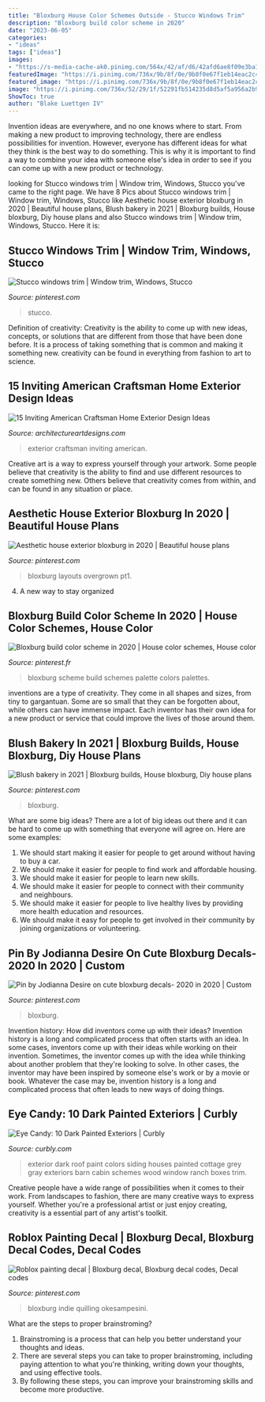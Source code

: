 ```yaml
---
title: "Bloxburg House Color Schemes Outside - Stucco Windows Trim"
description: "Bloxburg build color scheme in 2020"
date: "2023-06-05"
categories:
- "ideas"
tags: ["ideas"]
images:
- "https://s-media-cache-ak0.pinimg.com/564x/42/af/d6/42afd6ae8f09e3ba11209e3ceb099ab0.jpg"
featuredImage: "https://i.pinimg.com/736x/9b/8f/0e/9b8f0e67f1eb14eac2c40cb0b4efc923.jpg"
featured_image: "https://i.pinimg.com/736x/9b/8f/0e/9b8f0e67f1eb14eac2c40cb0b4efc923.jpg"
image: "https://i.pinimg.com/736x/52/29/1f/52291fb514235d8d5af5a956a2b91d93.jpg"
ShowToc: true
author: "Blake Luettgen IV"
---
```



Invention ideas are everywhere, and no one knows where to start. From making a new product to improving technology, there are endless possibilities for invention. However, everyone has different ideas for what they think is the best way to do something. This is why it is important to find a way to combine your idea with someone else's idea in order to see if you can come up with a new product or technology.

	

		
looking for Stucco windows trim | Window trim, Windows, Stucco you've came to the right page. We have 8 Pics about Stucco windows trim | Window trim, Windows, Stucco like Aesthetic house exterior bloxburg in 2020 | Beautiful house plans, Blush bakery in 2021 | Bloxburg builds, House bloxburg, Diy house plans and also Stucco windows trim | Window trim, Windows, Stucco. Here it is:
		
    
## Stucco Windows Trim | Window Trim, Windows, Stucco

<img loading=lazy src="https://i.pinimg.com/736x/9b/8f/0e/9b8f0e67f1eb14eac2c40cb0b4efc923.jpg" onerror="this.onerror=null;this.src='https://tse4.mm.bing.net/th?id=OIP.amLyezEO9ZV5B4IGB3kmzQHaFj&amp;pid=15.1';" alt="Stucco windows trim | Window trim, Windows, Stucco">

_Source: pinterest.com_

>stucco. 

	

Definition of creativity:
Creativity is the ability to come up with new ideas, concepts, or solutions that are different from those that have been done before. It is a process of taking something that is common and making it something new. creativity can be found in everything from fashion to art to science.

    
## 15 Inviting American Craftsman Home Exterior Design Ideas

<img loading=lazy src="https://www.architectureartdesigns.com/wp-content/uploads/2014/10/15-Inviting-Craftsman-Home-Exterior-Design-Ideas-13-630x942.jpg" onerror="this.onerror=null;this.src='https://tse1.mm.bing.net/th?id=OIP.1lOh6MfVBNFzQ8K1qGr-2AHaLE&amp;pid=15.1';" alt="15 Inviting American Craftsman Home Exterior Design Ideas">

_Source: architectureartdesigns.com_

>exterior craftsman inviting american. 

	

Creative art is a way to express yourself through your artwork. Some people believe that creativity is the ability to find and use different resources to create something new. Others believe that creativity comes from within, and can be found in any situation or place.

    
## Aesthetic House Exterior Bloxburg In 2020 | Beautiful House Plans

<img loading=lazy src="https://i.pinimg.com/736x/ff/94/7d/ff947ddc6e4c5f23cfdab7e847c697d4.jpg" onerror="this.onerror=null;this.src='https://tse1.mm.bing.net/th?id=OIP.QpS4v-hsClTHSB3M3eQNaAHaHa&amp;pid=15.1';" alt="Aesthetic house exterior bloxburg in 2020 | Beautiful house plans">

_Source: pinterest.com_

>bloxburg layouts overgrown pt1. 

	

4. A new way to stay organized

    
## Bloxburg Build Color Scheme In 2020 | House Color Schemes, House Color

<img loading=lazy src="https://i.pinimg.com/736x/fe/66/5d/fe665dee3ad8faba1e811c80730a0725.jpg" onerror="this.onerror=null;this.src='https://tse4.mm.bing.net/th?id=OIP.3NfsW3td1WvRL3syujt9DAHaEA&amp;pid=15.1';" alt="Bloxburg build color scheme in 2020 | House color schemes, House color">

_Source: pinterest.fr_

>bloxburg scheme build schemes palette colors palettes. 

	

inventions are a type of creativity. They come in all shapes and sizes, from tiny to gargantuan. Some are so small that they can be forgotten about, while others can have immense impact. Each inventor has their own idea for a new product or service that could improve the lives of those around them.

    
## Blush Bakery In 2021 | Bloxburg Builds, House Bloxburg, Diy House Plans

<img loading=lazy src="https://i.pinimg.com/736x/b4/4c/b5/b44cb55ff5cf7d45f0460bb7bad5e796.jpg" onerror="this.onerror=null;this.src='https://tse3.mm.bing.net/th?id=OIP.KZDG3hgtGNXaN86xHlCIHAHaFu&amp;pid=15.1';" alt="Blush bakery in 2021 | Bloxburg builds, House bloxburg, Diy house plans">

_Source: pinterest.com_

>bloxburg. 

	

What are some big ideas?
There are a lot of big ideas out there and it can be hard to come up with something that everyone will agree on. Here are some examples:
1. We should start making it easier for people to get around without having to buy a car.
2. We should make it easier for people to find work and affordable housing.
3. We should make it easier for people to learn new skills.
4. We should make it easier for people to connect with their community and neighbours.
5. We should make it easier for people to live healthy lives by providing more health education and resources.
6. We should make it easy for people to get involved in their community by joining organizations or volunteering.

    
## Pin By Jodianna Desire On Cute Bloxburg Decals- 2020 In 2020 | Custom

<img loading=lazy src="https://i.pinimg.com/736x/52/29/1f/52291fb514235d8d5af5a956a2b91d93.jpg" onerror="this.onerror=null;this.src='https://tse3.mm.bing.net/th?id=OIP.a015vKyXxHF-VxOAOqzG1gHaDx&amp;pid=15.1';" alt="Pin by Jodianna Desire on cute bloxburg decals- 2020 in 2020 | Custom">

_Source: pinterest.com_

>bloxburg. 

	

Invention history: How did inventors come up with their ideas?
Invention history is a long and complicated process that often starts with an idea. In some cases, inventors come up with their ideas while working on their invention. Sometimes, the inventor comes up with the idea while thinking about another problem that they're looking to solve. In other cases, the inventor may have been inspired by someone else's work or by a movie or book. Whatever the case may be, invention history is a long and complicated process that often leads to new ways of doing things.

    
## Eye Candy: 10 Dark Painted Exteriors | Curbly

<img loading=lazy src="https://s-media-cache-ak0.pinimg.com/564x/42/af/d6/42afd6ae8f09e3ba11209e3ceb099ab0.jpg" onerror="this.onerror=null;this.src='https://tse2.mm.bing.net/th?id=OIP.LoEsaE_PARboiZIaAc8aeQHaJr&amp;pid=15.1';" alt="Eye Candy: 10 Dark Painted Exteriors | Curbly">

_Source: curbly.com_

>exterior dark roof paint colors siding houses painted cottage grey gray exteriors barn cabin schemes wood window ranch boxes trim. 

	

Creative people have a wide range of possibilities when it comes to their work. From landscapes to fashion, there are many creative ways to express yourself. Whether you're a professional artist or just enjoy creating, creativity is a essential part of any artist's toolkit.

    
## Roblox Painting Decal | Bloxburg Decal, Bloxburg Decal Codes, Decal Codes

<img loading=lazy src="https://i.pinimg.com/736x/75/1b/4a/751b4aab0c2081347eac33334d1d874c.jpg" onerror="this.onerror=null;this.src='https://tse2.mm.bing.net/th?id=OIP.zk8oNrosKOYunXkjYnlQ9gHaG2&amp;pid=15.1';" alt="Roblox painting decal | Bloxburg decal, Bloxburg decal codes, Decal codes">

_Source: pinterest.com_

>bloxburg indie quilling okesampesini. 

	

What are the steps to proper brainstroming?
1. Brainstroming is a process that can help you better understand your thoughts and ideas.
2. There are several steps you can take to proper brainstroming, including paying attention to what you're thinking, writing down your thoughts, and using effective tools.
3. By following these steps, you can improve your brainstroming skills and become more productive.

